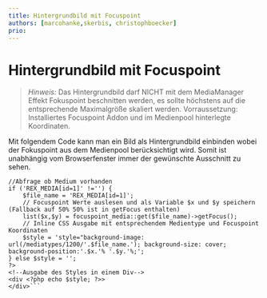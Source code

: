 ```yaml
---
title: Hintergrundbild mit Focuspoint
authors: [marcohanke,skerbis, christophboecker]
prio:
---
```


# Hintergrundbild mit Focuspoint

> *Hinweis:* Das Hintergrundbild darf NICHT mit dem MediaManager Effekt Fokuspoint beschnitten werden, es sollte höchstens auf die entsprechende Maximalgröße skaliert werden. Vorraussetzung: Installiertes Focuspoint Addon und im Medienpool hinterlegte Koordinaten.

Mit folgendem Code kann man ein Bild als Hintergrundbild einbinden wobei der Fokuspoint aus dem Medienpool berücksichtigt wird. Somit ist unabhängig vom Browserfenster immer der gewünschte Ausschnitt zu sehen. 

```<?php
//Abfrage ob Medium vorhanden
if ('REX_MEDIA[id=1]' !='') {
    $file_name = 'REX_MEDIA[id=1]';
    // Focuspoint Werte auslesen und als Variable $x und $y speichern (Fallback auf 50% 50% ist in getFocus enthalten)
    list($x,$y) = focuspoint_media::get($file_name)->getFocus();
    // Inline CSS Ausgabe mit entsprechendem Medientype und Focuspoint Koordinaten
    $style = 'style="background-image: url(/mediatypes/1200/'.$file_name.'); background-size: cover; background-position:'.$x.'% '.$y.'%;';
} else $style = '';
?>
<!--Ausgabe des Styles in einem Div-->
<div <?php echo $style; ?>>
</div>```